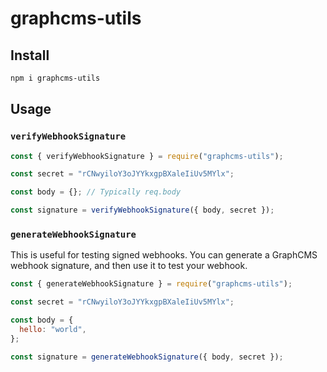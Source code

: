 # graphcms-utils

## Install

```bash
npm i graphcms-utils
```

## Usage

### `verifyWebhookSignature`

```js
const { verifyWebhookSignature } = require("graphcms-utils");

const secret = "rCNwyiloY3oJYYkxgpBXaleIiUv5MYlx";

const body = {}; // Typically req.body

const signature = verifyWebhookSignature({ body, secret });
```

### `generateWebhookSignature`

This is useful for testing signed webhooks. You can generate a GraphCMS webhook signature, and then use it to test your webhook.

```js
const { generateWebhookSignature } = require("graphcms-utils");

const secret = "rCNwyiloY3oJYYkxgpBXaleIiUv5MYlx";

const body = {
  hello: "world",
};

const signature = generateWebhookSignature({ body, secret });
```
